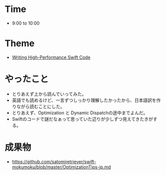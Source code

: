 # Time
- 9:00 to 10:00

# Theme
- [Writing High-Performance Swift Code](https://github.com/apple/swift/blob/master/docs/OptimizationTips.rst)

# やったこと
- とりあえず上から読んでいってみた。
- 英語でも読めるけど、一言ずつしっかり理解したかったから、日本語訳を作りながら読むことにした。
- とりあえず、Optimization と Dynamic Dispatchの途中までよんだ。
- Swiftのコードで謎だなぁって思っていた辺りが少しずつ見えてきたきがする。

# 成果物
- https://github.com/satomiretriever/swift-mokumoku/blob/master/OptimizationTips-jp.md
